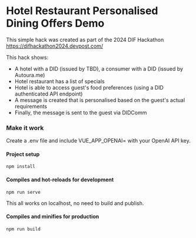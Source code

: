 # Hotel Restaurant Personalised Dining Offers Demo

This simple hack was created as part of the 2024 DIF Hackathon https://difhackathon2024.devpost.com/

This hack shows:

* A hotel with a DID (issued by TBD), a consumer with a DID (issued by Autoura.me)
* Hotel restaurant has a list of specials
* Hotel is able to access guest's food preferences (using a DID authenticated API endpoint)
* A message is created that is personalised based on the guest's actual requirements
* Finally, the message is sent to the guest via DIDComm

### Make it work

Create a .env file and include VUE_APP_OPENAI= with your OpenAI API key.

#### Project setup
```
npm install
```

#### Compiles and hot-reloads for development
```
npm run serve
```

This all works on localhost, no need to build and publish.

#### Compiles and minifies for production
```
npm run build
```
